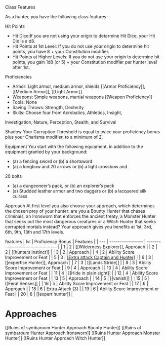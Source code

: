 Class Features

As a hunter, you have the following class features:

Hit Points  
- Hit Dice:If you are not using your origin to determine Hit Dice, your Hit Die is a d8.  
- Hit Points at 1st Level: If you do not use your origin to determine hit points, you have 8 + your Constitution modifier.  
- Hit Points at Higher Levels: If you do not use your origin to determine hit points, you gain 1d8 (or 5) + your Constitution modifier per hunter level after 1st.

Proficiencies  
- Armor: Light armor, medium armor, shields  [[Armor Proficiency]], [[Medium Armor]], [[Light Armor]]
- Weapons: Simple weapons, martial weapons  [[Weapon Proficiency]]
- Tools: None  
- Saving Throws: Strength, Dexterity  
- Skills: Choose four from Acrobatics, Athletics, Insight,

Investigation, Nature, Perception, Stealth, and Survival

Shadow
Your Corruption Threshold is equal to twice your proficiency bonus plus your Charisma modifier, to a minimum of 2.

Equipment
You start with the following equipment, in addition to the equipment granted by your background:  
- (a) a fencing sword or (b) a shortsword  
- (a) a longbow and 20 arrows or (b) a light crossbow and

20 bolts  
- (a) a dungeoneer’s pack, or (b) an explorer’s pack  
- (a) Studded leather armor and two daggers or (b) a lacquered silk cuirass


Approach
At first level you also choose your approach, which determines the chosen prey of your hunter: are you a Bounty Hunter that chases criminals, an Ironsworn that enforces the ancient treaty, a Monster Hunter that seeks out the most dangerous creatures or a Witch Hunter that seeks corrupted mortals instead?
Your approach gives you benefits at 1st, 3rd, 6th, 9th, 13th and 17th levels.

features
| lvl | Proficiency Bonus | Features                          |
| --- | ----------------- | --------------------------------- |
| 1   | 2                 | [[Wilderness Explorer]], Approach |
| 2   | 2                 | [[hunters instinct]]              |
| 3   | 2                 | Approach                          |
| 4   | 2                 | Ability Score Improvement or Feat |
| 5   | 3                 | [[Extra attack Captain and Hunter]](2)               |
| 6   | 3                 | [[expertise Hunter]], Approach    |
| 7   | 3                 | [[Lands Stride]]                  |
| 8   | 3                 | Ability Score Improvement or Feat |
| 9   | 4                 | Approach                          |
| 10  | 4                 | Ability Score Improvement or Feat |
| 11  | 4                 | [[Hide in plain sight]]           |
| 12  | 4                 | Ability Score Improvement or Feat |
| 13  | 5                 | Approach                          |
| 14  | 5                 | [[vanish]]                        |
| 15  | 5                 | [[Feral Senses]]                  |
| 16  | 5                 | Ability Score Improvement or Feat |
| 17  | 6                 | Approach                          |
| 18  | 6                 | Extra Attack (3)                  |
| 19  | 6                 | Ability Score Improvement or Feat |
| 20  | 6                 | [[expert hunter]]                 |

# Approaches

[[Ruins of symbaroum Hunter Approach Bounty Hunter]]
[[Ruins of symbaroum Hunter Approach Ironsworn]]
[[Ruins Hunter Approach Monster Hunter]]
[[Ruins Hunter Approach Witch Hunter]]